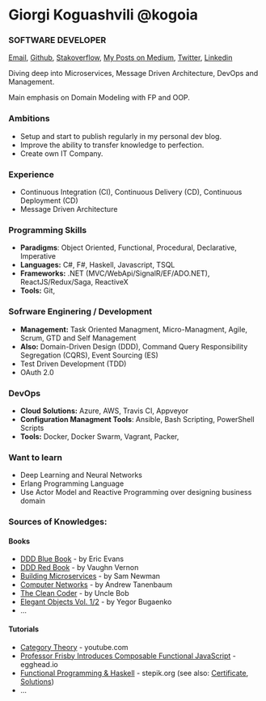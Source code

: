 # Giorgi Koguashvili @kogoia

### SOFTWARE DEVELOPER

[Email](mailto:kogo27@gmail.com), [Github](https://github.com/kogoia), [Stakoverflow](https://stackoverflow.com/users/5200896/kogoia), [My Posts on Medium](https://medium.com/@kogoia), [Twitter](https://twitter.com/kogo1a), [Linkedin](https://www.linkedin.com/in/giorgi-koguashvili)

Diving deep into Microservices, Message Driven Architecture, DevOps and Management. 

Main emphasis on Domain Modeling with FP and OOP.

### Ambitions

- Setup and start to publish regularly in my personal dev blog.
- Improve the ability to transfer knowledge to perfection.
- Create own IT Company.

### Experience

 - Continuous Integration (CI), Continuous Delivery (CD), Continuous Deployment (CD)
 - Message Driven Architecture 
 
### Programming Skills

 - **Paradigms**: Object Oriented, Functional, Procedural, Declarative, Imperative
 - **Languages:** C#, F#, Haskell, Javascript, TSQL
 - **Frameworks:** .NET (MVC/WebApi/SignalR/EF/ADO.NET), ReactJS/Redux/Saga, ReactiveX
 - **Tools:** Git, 
 
### Sofrware Enginering / Development

 - **Management:** Task Oriented Managment, Micro-Managment, Agile, Scrum, GTD and Self Management
 - **Also:** Domain-Driven Design (DDD), Command Query Responsibility Segregation (CQRS), Event Sourcing (ES)
 - Test Driven Development (TDD)
 - OAuth 2.0 
 
### DevOps

 - **Cloud Solutions:** Azure, AWS, Travis CI, Appveyor 
 - **Configuration Managment Tools**: Ansible, Bash Scripting, PowerShell Scripts
 - **Tools:** Docker, Docker Swarm, Vagrant, Packer, 

### Want to learn

 - Deep Learning and Neural Networks
 - Erlang Programming Language
 - Use Actor Model and Reactive Programming over designing business domain

### Sources of Knowledges:
 
#### Books 

* [DDD Blue Book](https://g.co/kgs/1rKnxq) - by Eric Evans
* [DDD Red Book](https://g.co/kgs/HcmgUd) - by Vaughn Vernon 
* [Building Microservices](https://g.co/kgs/EkbKx1) - by Sam Newman 
* [Computer Networks](https://g.co/kgs/dksDy8) - by Andrew Tanenbaum
* [The Clean Coder](https://g.co/kgs/C8M5Fq) - by Uncle Bob
* [Elegant Objects Vol. 1/2](https://g.co/kgs/8oChQa) - by Yegor Bugaenko
* ...

#### Tutorials 

* [Category Theory](https://www.youtube.com/watch?v=I8LbkfSSR58&list=PLbgaMIhjbmEnaH_LTkxLI7FMa2HsnawM_) - youtube.com
* [Professor Frisby Introduces Composable Functional JavaScript](https://egghead.io/courses/professor-frisby-introduces-composable-functional-javascript) - egghead.io
* [Functional Programming & Haskell](https://stepik.org/course/75/syllabus) - stepik.org (see also: [Certificate](https://stepik.org/certificate/6b271b1181c9aba4609fa53f15e0ebfcb6210087.pdf), [Solutions](https://github.com/kogoia/HaskellSamples))
* ...
